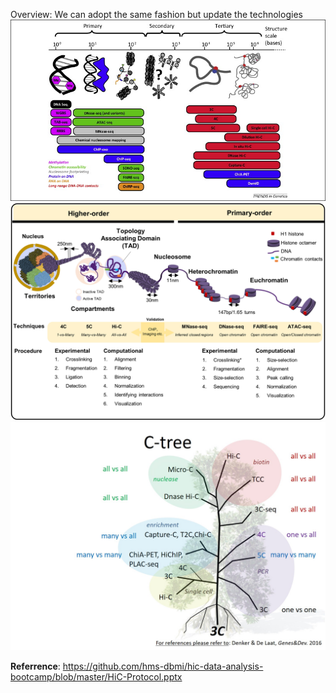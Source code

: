 Overview:
We can adopt the same fashion but update the technologies 
![](/assets/捕获.JPG)
![](/assets/1-s2.0-S2001037017300934-gr1_lrg.jpg)
![](/assets/图片2.jpg)

**Referrence**:
https://github.com/hms-dbmi/hic-data-analysis-bootcamp/blob/master/HiC-Protocol.pptx
